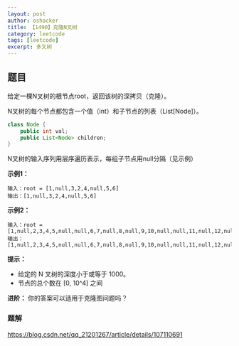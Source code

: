 ```yaml
---
layout: post 
author: oshacker
title: 【1490】克隆N叉树
category: leetcode
tags: [leetcode]
excerpt: 多叉树
---
```



## 题目

给定一棵N叉树的根节点root，返回该树的深拷贝（克隆）。

N叉树的每个节点都包含一个值（int）和子节点的列表（List[Node]）。
```java
class Node {
    public int val;
    public List<Node> children;
}
```

N叉树的输入序列用层序遍历表示，每组子节点用null分隔（见示例）

**示例1：**
```
输入：root = [1,null,3,2,4,null,5,6]
输出：[1,null,3,2,4,null,5,6]
```

**示例2：**
```
输入：root = [1,null,2,3,4,5,null,null,6,7,null,8,null,9,10,null,null,11,null,12,null,13,null,null,14]
输出：[1,null,2,3,4,5,null,null,6,7,null,8,null,9,10,null,null,11,null,12,null,13,null,null,14]
```

**提示：**
+ 给定的 N 叉树的深度小于或等于 1000。
+ 节点的总个数在 [0, 10^4] 之间

**进阶：** 你的答案可以适用于克隆图问题吗？

### 题解

https://blog.csdn.net/qq_21201267/article/details/107110691
